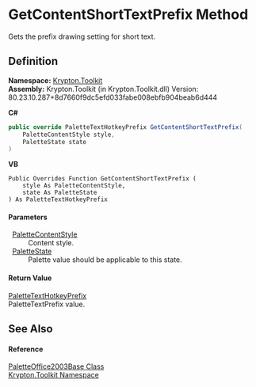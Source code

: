 # GetContentShortTextPrefix Method


Gets the prefix drawing setting for short text.



## Definition
**Namespace:** <a href="79d2eac2-21f4-54ff-7552-b20c33c30600.md">Krypton.Toolkit</a>  
**Assembly:** Krypton.Toolkit (in Krypton.Toolkit.dll) Version: 80.23.10.287+8d7660f9dc5efd033fabe008ebfb904beab6d444

**C#**
``` C#
public override PaletteTextHotkeyPrefix GetContentShortTextPrefix(
	PaletteContentStyle style,
	PaletteState state
)
```
**VB**
``` VB
Public Overrides Function GetContentShortTextPrefix ( 
	style As PaletteContentStyle,
	state As PaletteState
) As PaletteTextHotkeyPrefix
```



#### Parameters
<dl><dt>  <a href="e51bbd11-7fb5-8388-9a31-63383b173303.md">PaletteContentStyle</a></dt><dd>Content style.</dd><dt>  <a href="93e626cd-00cf-240e-06c6-ab4d47e982ba.md">PaletteState</a></dt><dd>Palette value should be applicable to this state.</dd></dl>

#### Return Value
<a href="38643f97-2fde-3681-eb99-4f95515f64d7.md">PaletteTextHotkeyPrefix</a>  
PaletteTextPrefix value.

## See Also


#### Reference
<a href="6cb177c9-258e-91bf-2f60-3bcab99ea961.md">PaletteOffice2003Base Class</a>  
<a href="79d2eac2-21f4-54ff-7552-b20c33c30600.md">Krypton.Toolkit Namespace</a>  
